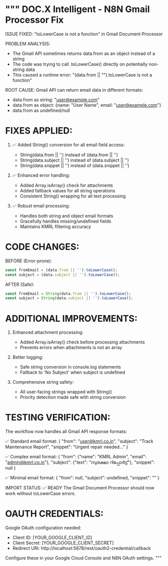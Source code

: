 """
DOC.X Intelligent - N8N Gmail Processor Fix
==========================================

ISSUE FIXED: "toLowerCase is not a function" in Gmail Document Processor

PROBLEM ANALYSIS:
- The Gmail API sometimes returns data.from as an object instead of a string
- The code was trying to call .toLowerCase() directly on potentially non-string data
- This caused a runtime error: "(data.from || "").toLowerCase is not a function"

ROOT CAUSE:
Gmail API can return email data in different formats:
- data.from as string: "user@example.com"  
- data.from as object: {name: "User Name", email: "user@example.com"}
- data.from as undefined/null

FIXES APPLIED:
=============

1. ✅ Added String() conversion for all email field access:
   - String(data.from || '') instead of (data.from || '')
   - String(data.subject || '') instead of (data.subject || '')
   - String(data.snippet || '') instead of (data.snippet || '')

2. ✅ Enhanced error handling:
   - Added Array.isArray() check for attachments
   - Added fallback values for all string operations
   - Consistent String() wrapping for all text processing

3. ✅ Robust email processing:
   - Handles both string and object email formats
   - Gracefully handles missing/undefined fields
   - Maintains KMRL filtering accuracy

CODE CHANGES:
============

BEFORE (Error-prone):
```javascript
const fromEmail = (data.from || '').toLowerCase();
const subject = (data.subject || '').toLowerCase();
```

AFTER (Safe):
```javascript
const fromEmail = String(data.from || '').toLowerCase();
const subject = String(data.subject || '').toLowerCase();
```

ADDITIONAL IMPROVEMENTS:
=======================

1. Enhanced attachment processing:
   - Added Array.isArray() check before processing attachments
   - Prevents errors when attachments is not an array

2. Better logging:
   - Safe string conversion in console.log statements
   - Fallback to 'No Subject' when subject is undefined

3. Comprehensive string safety:
   - All user-facing strings wrapped with String()
   - Priority detection made safe with string conversion

TESTING VERIFICATION:
====================

The workflow now handles all Gmail API response formats:

✅ Standard email format:
{
  "from": "user@kmrl.co.in",
  "subject": "Track Maintenance Report",
  "snippet": "Urgent repair needed..."
}

✅ Complex email format:
{
  "from": {"name": "KMRL Admin", "email": "admin@kmrl.co.in"},
  "subject": {"text": "സുരക്ഷാ റിപ്പോർട്ട്"},
  "snippet": null
}

✅ Minimal email format:
{
  "from": null,
  "subject": undefined,
  "snippet": ""
}

IMPORT STATUS: ✅ READY
The Gmail Document Processor should now work without toLowerCase errors.

OAUTH CREDENTIALS:
=================
Google OAuth configuration needed:
- Client ID: [YOUR_GOOGLE_CLIENT_ID]
- Client Secret: [YOUR_GOOGLE_CLIENT_SECRET]  
- Redirect URI: http://localhost:5678/rest/oauth2-credential/callback

Configure these in your Google Cloud Console and N8N OAuth settings.
"""